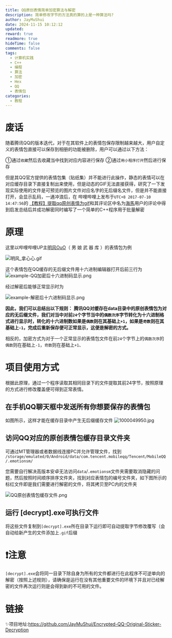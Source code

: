 ```yaml
---
title: QQ原创表情简单加密算法与解密
description: 简单修改字节的方法真的算的上是一种算法吗?
author: JayMuShui
date: 2024-11-15 10:12:12
updated: 
reward: true
readmore: true
hideTime: false
comments: false
tags:
  - 计算机实践
  - C++
  - 编程
  - 算法
  - 加密
  - Hex
  - QQ
  - 表情包
categories:
  - 教程
---
```

# 废话
随着腾讯QQ的版本迭代，对于在其软件上的表情包保存限制越来越大，用户自定义的表情包直接可以保存到相册的功能被删除，用户可以通过以下方法：

①通过`收藏`然后去收藏当中找到对应内容进行保存
②通过`用小程序打开`然后进行保存

但是其QQ官方提供的表情包集（贴纸集）并不能进行此操作，静态的表情可以在对应缓存目录下直接复制出来使用，但是动态的GIF无法直接获得，研究了一下发现实际使用的文件是可预览的图片文件对应名字的无后缀名文件，但是并不能直接打开，会显示乱码，一通冲浪后，在
哔哩哔哩上发布于`UTC+8 2017-07-10 14:47:56`的  [【教程】提取qq原创表情为gif](https://www.bilibili.com/video/BV1AxmUYTEL8)和其评论区中名为[海馬](https://space.bilibili.com/619422)用户的评论中得到启发总结后并成功解密同时编写了一个简单的C++程序用于批量解密

# 原理

这里以哔哩哔哩UP主[明风OuO](https://space.bilibili.com/274939213)（ 男 娘 武 器 库 ）的表情包为例



![明风_拿心心.gif](https://cloudflare-imgbed-telegraph.pages.dev/file/1731597689310_明风_拿心心.gif)


这个表情包在QQ缓存的无后缀文件用十六进制编辑器打开后前三行为
![example-QQ加密后十六进制码显示.png](https://cloudflare-imgbed-telegraph.pages.dev/file/1731598017540_example-QQ加密后十六进制码显示.png)

<!-- more -->

经过解密后能够正常显示时为

![example-解密后十六进制码显示.png](https://cloudflare-imgbed-telegraph.pages.dev/file/1731598023015_example-解密后十六进制码显示.png)


**因此，我们可以总结出以下规则：**
**腾讯QQ对缓存在data目录中的原创表情包为对应的无后缀文件，我们对当中对前`24`个字节当中的`偶数次序`字节转化为十六进制格式进行显示时，转化的十六进制数如果是`偶数`则在其基础上`+1`，如果是`奇数`则在其基础上`-1`，完成后重新保存便可正常显示，这便是解密的方式。**



相反的，加密方式为对于一个正常显示的表情包文件在前`24`个字节上的`偶数次序`的`偶数`则在基础上`-1`，`奇数`则在基础上`+1`、



# 项目使用方式

根据此原理，通过一个程序读取其相同目录下的文件提取其前24字节，按照原理的方式进行修改覆盖便可得到正常表情。



## 在手机QQ聊天框中发送所有你想要保存的表情包
如图所示，这样才能在缓存目录中产生无后缀缓存文件
![1000049950.jpg](https://cloudflare-imgbed-telegraph.pages.dev/file/1731598798639_1000049950.jpg)
## 访问QQ对应的原创表情包缓存目录文件夹

可通过MT管理器或者数据线连接PC并允许管理文件，找到
`/storage/emulated/0/Android/data/com.tencent.mobileqq/Tencent/MobileQQ/.emotionsm/`


您需要自行解决高版本安卓无法访问`data`/`.emotionsm`文件夹需要取消隐藏的问题，然后按照时间顺序排序文件夹，找到对应表情包的编号文件夹，如下图所示的标红文件即是我们需要进行解密的文件，将其拷贝至PC内的文件夹

![QQ原创表情包缓存文件.png](https://cloudflare-imgbed-telegraph.pages.dev/file/1731636209772_QQ原创表情包缓存文件.png)



## 运行 [decrypt].exe可执行文件

将这些文件复制到`[decrypt].exe`所在目录下运行即可自动提取字节修改覆写（会自动给新产生的文件添加上`.gif`后缀


# ❗注意


`[decrypt].exe`会将同一目录下除自身为所有的文件都进行在此程序不可逆单向的解密（按照上述规则），请确保是运行在没有其他重要文件的环境下并且对已经解密的文件再次运行则是会得到新的不可用的文件。


# 链接
✨项目地址:https://github.com/JayMuShui/Encrypted-QQ-Original-Sticker-Decryption



